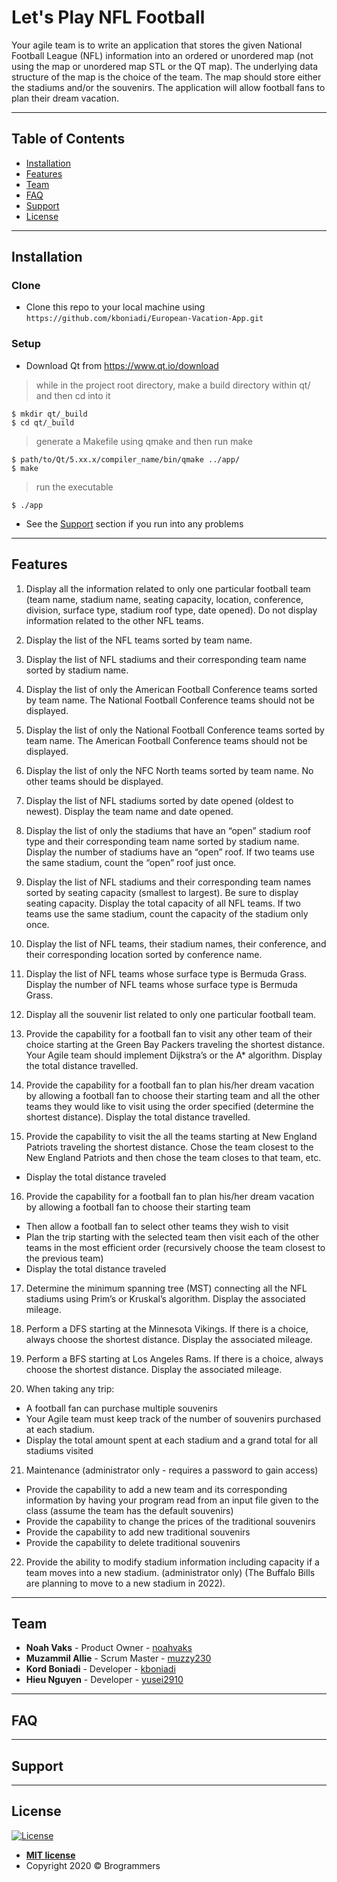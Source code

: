 # Let's Play NFL Football
Your agile team is to write an application that stores the given National Football League (NFL) information into an ordered or unordered map (not using the map or unordered map STL or the QT map). The underlying data structure of the map is the choice of the team. The map should store either the stadiums and/or the souvenirs. The application will allow football fans to plan their dream vacation. 

---

## Table of Contents
- [Installation](#installation)
- [Features](#features)
- [Team](#team)
- [FAQ](#faq)
- [Support](#support)
- [License](#license)

---

## Installation

### Clone

- Clone this repo to your local machine using `https://github.com/kboniadi/European-Vacation-App.git`

### Setup

- Download Qt from https://www.qt.io/download

> while in the project root directory, make a build directory within qt/ and then cd into it

```shell
$ mkdir qt/_build
$ cd qt/_build
```

> generate a Makefile using qmake  and then run make

```shell
$ path/to/Qt/5.xx.x/compiler_name/bin/qmake ../app/
$ make
```

> run the executable

```shell
$ ./app
```
- See the [Support](#support) section if you run into any problems
---

## Features
1. Display all the information related to only one particular football team (team name, stadium name, seating capacity, location, conference, division, surface type, stadium roof type, date opened). Do not display information related to the other NFL teams.

2. Display the list of the NFL teams sorted by team name.

3. Display the list of NFL stadiums and their corresponding team name sorted by stadium name.
  
4. Display the list of only the American Football Conference teams sorted by team name. The National Football Conference teams should not be displayed.
  
5. Display the list of only the National Football Conference teams sorted by team name. The American Football Conference teams should not be displayed.

6. Display the list of only the NFC North teams sorted by team name.  No other teams should be displayed.

7. Display the list of NFL stadiums sorted by date opened (oldest to newest).  Display the team name and date opened.
  
8. Display the list of only the stadiums that have an “open” stadium roof type and their corresponding team name sorted by stadium name. Display the number of stadiums have an “open” roof. If two teams use the same stadium, count the “open” roof just once.

9. Display the list of NFL stadiums and their corresponding team names sorted by seating capacity (smallest to largest).  Be sure to display seating capacity.  Display the total capacity of all NFL teams. If two teams use the same stadium, count the capacity of the stadium only once.

10. Display the list of NFL teams, their stadium names, their conference, and their corresponding location sorted by conference name.

11. Display the list of NFL teams whose surface type is Bermuda Grass. Display the number of NFL teams whose surface type is Bermuda Grass.

12. Display all the souvenir list related to only one particular football team.

13. Provide the capability for a football fan to visit any other team of their choice starting at the Green Bay Packers traveling the shortest distance.  Your Agile team should implement Dijkstra’s or the A* algorithm. Display the total distance travelled.

14. Provide the capability for a football fan to plan his/her dream vacation by allowing a football fan to choose their starting team and all the other teams they would like to visit using the order specified (determine the shortest distance).  Display the total distance travelled.

15. Provide the capability to visit the all the teams starting at New England Patriots traveling the shortest distance. Chose the team closest to the New England Patriots and then chose the team closes to that team, etc.
  - Display the total distance traveled
  
16. Provide the capability for a football fan to plan his/her dream vacation by allowing a football fan to choose their starting team
  - Then allow a football fan to select other teams they wish to visit
  - Plan the trip starting with the selected team then visit each of the other teams in the most efficient order (recursively choose the team closest to the previous team)    
  - Display the total distance traveled

17. Determine the minimum spanning tree (MST) connecting all the NFL stadiums using Prim’s or Kruskal’s algorithm. Display the associated mileage.

18. Perform a DFS starting at the Minnesota Vikings.  If there is a choice, always choose the shortest distance.  Display the associated mileage.
  
19. Perform a BFS starting at Los Angeles Rams.  If there is a choice, always choose the shortest distance. Display the associated mileage.

20. When taking any trip:
  - A football fan can purchase multiple souvenirs  
  - Your Agile team must keep track of the number of souvenirs purchased at each stadium.
  - Display the total amount spent at each stadium and a grand total for all stadiums visited

21. Maintenance (administrator only - requires a password to gain access)
  - Provide the capability to add a new team and its corresponding information by having your program read from an input file given to the class (assume the team has the default souvenirs)
  - Provide the capability to change the prices of the traditional souvenirs
  - Provide the capability to add new traditional souvenirs
  - Provide the capability to delete traditional souvenirs

22. Provide the ability to modify stadium information including capacity if a team moves into a new stadium. (administrator only) (The Buffalo Bills are planning to move to a new stadium in 2022).


---
  
## Team
- **Noah Vaks** - Product Owner - [noahvaks](https://github.com/noahvaks)
- **Muzammil Allie** - Scrum Master - [muzzy230](https://github.com/muzzy230)
- **Kord Boniadi** - Developer - [kboniadi](https://github.com/kboniadi)
- **Hieu Nguyen** - Developer - [yusei2910](https://github.com/yusei2910)

---

## FAQ

---

## Support

---

## License

[![License](http://img.shields.io/:license-mit-blue.svg?style=flat-square)](http://badges.mit-license.org)
- **[MIT license](http://opensource.org/licenses/mit-license.php)**
- Copyright 2020 © Brogrammers
